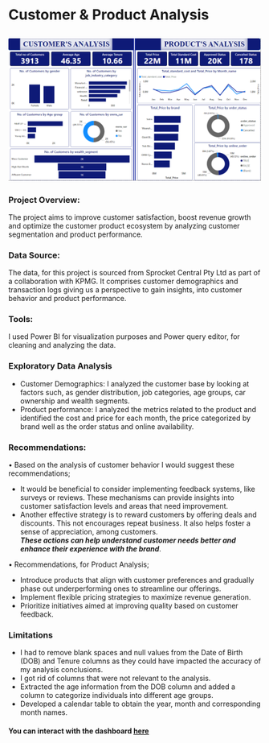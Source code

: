 # Customer & Product Analysis

![](Customers-Products_Dashboard.png)
---

### Project Overview:
The project aims to improve customer satisfaction, boost revenue growth and optimize the customer product ecosystem by analyzing customer segmentation and product performance.

### Data Source:
The data, for this project is sourced from Sprocket Central Pty Ltd as part of a collaboration with KPMG. It comprises customer demographics and transaction logs giving us a perspective to gain insights, into customer behavior and product performance.

### Tools:
I used Power BI for visualization purposes and Power query editor, for cleaning and analyzing the data. 

### Exploratory Data Analysis
* Customer Demographics: I analyzed the customer base by looking at factors such, as gender distribution, job categories, age groups, car ownership and wealth segments.
* Product performance: I analyzed the metrics related to the product and identified the cost and price for each month, the price categorized by brand well as the order status and online availability.

### Recommendations:
• Based on the analysis of customer behavior I would suggest these recommendations;
* It would be beneficial to consider implementing feedback systems, like surveys or reviews. These mechanisms can provide insights into customer satisfaction levels and areas that need improvement.
* Another effective strategy is to reward customers by offering deals and discounts. This not encourages repeat business. It also helps foster a sense of appreciation, among customers.<br>
_**These actions can help understand customer needs better and enhance their experience with the brand**_.

• Recommendations, for Product Analysis;
* Introduce products that align with customer preferences and gradually phase out underperforming ones to streamline our offerings.
* Implement flexible pricing strategies to maximize revenue generation.
* Prioritize initiatives aimed at improving quality based on customer feedback.

### Limitations
 * I had to remove blank spaces and null values from the Date of Birth (DOB) and Tenure columns as they could have impacted the accuracy of my analysis conclusions.
 * I got rid of columns that were not relevant to the analysis.
 * Extracted the age information from the DOB column and added a column to categorize individuals into different age groups.
 * Developed a calendar table to obtain the year, month and corresponding month names.

#### You can interact with the dashboard [here](https://app.powerbi.com/links/Du_ousn8j1?ctid=7a7d9927-84e9-4910-b10f-850c64b28029&pbi_source=linkShare)



